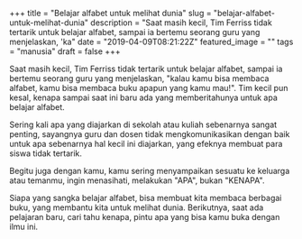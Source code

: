 +++
title = "Belajar alfabet untuk melihat dunia"
slug = "belajar-alfabet-untuk-melihat-dunia"
description = "Saat masih kecil, Tim Ferriss tidak tertarik untuk belajar alfabet, sampai ia bertemu seorang guru yang menjelaskan, 'ka"
date = "2019-04-09T08:21:22Z"
featured_image = ""
tags = "manusia"
draft = false
+++ 
 
Saat masih kecil, Tim Ferriss tidak tertarik untuk belajar alfabet, sampai ia bertemu seorang guru yang menjelaskan, "kalau kamu bisa membaca alfabet, kamu bisa membaca buku apapun yang kamu mau!". Tim kecil pun kesal, kenapa sampai saat ini baru ada yang memberitahunya untuk apa belajar alfabet.

Sering kali apa yang diajarkan di sekolah atau kuliah sebenarnya sangat penting, sayangnya guru dan dosen tidak mengkomunikasikan dengan baik untuk apa sebenarnya hal kecil ini diajarkan, yang efeknya membuat para siswa tidak tertarik.

Begitu juga dengan kamu, kamu sering menyampaikan sesuatu ke keluarga atau temanmu, ingin menasihati, melakukan "APA", bukan "KENAPA".

Siapa yang sangka belajar alfabet, bisa membuat kita membaca berbagai buku, yang membantu kita untuk melihat dunia. Berikutnya, saat ada pelajaran baru, cari tahu kenapa, pintu apa yang bisa kamu buka dengan ilmu ini.